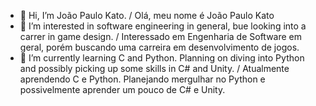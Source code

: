 - 👋 Hi, I’m João Paulo Kato. / Olá, meu nome é João Paulo Kato
- 👀 I’m interested in software engineering in general, bue looking into a carrer in game design. / Interessado em Engenharia de Software em geral, porém buscando uma carreira em desenvolvimento
de jogos.
- 🌱 I’m currently learning C and Python. Planning on diving into Python and possibly picking up some skills in C# and Unity. / Atualmente aprendendo C e Python. Planejando mergulhar no Python e possivelmente aprender um pouco de C# e Unity.
